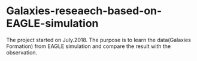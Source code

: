 # Galaxies-reseaech-based-on-EAGLE-simulation
The project started on July.2018. The purpose is to learn the data(Galaxies Formation) from EAGLE simulation and compare the result with the observation. 
